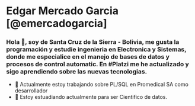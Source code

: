 # Edgar Mercado Garcia  [@emercadogarcia]
<!-- ### Hi there 👋   -->
### Hola 👋, soy de Santa Cruz de la Sierra - Bolivia, me gusta la programación y estudie ingenieria en Electronica y Sistemas, donde me especialice en el manejo de bases de datos y procesos de control automatic. En #Platzi me he actualizado y sigo aprendiendo sobre las nuevas tecnologias.

- 🔭 Actualmente estoy trabajando  sobre PL/SQL en Promedical SA como desarrollador
- 🌱 Estoy estuadiando actualmente para ser Cientifico de datos.

<!--
Me distingo por la adaptabilidad a los cambios, trabajar bajo presión y mi colaboración en trabajo en equipo y , buscando brindar información útil y oportuna para la toma de decisiones que ayuden a crecer al equipo de trabajo y a la empresa.

**emercadogarcia/emercadogarcia** is a ✨ _special_ ✨ repository because its `README.md` (this file) appears on your GitHub profile.

- 🌱 I’m currently learning ...

Here are some ideas to get you started:

- 🔭 I’m currently working on ...PL/SQL at Promedical SA
- 🌱 I’m currently learning ...
- 👯 I’m looking to collaborate on ...
- 🤔 I’m looking for help with ...
- 💬 Ask me about ...
- 📫 How to reach me: ...
- 😄 Pronouns: ...
- ⚡ Fun fact: ...
-->
